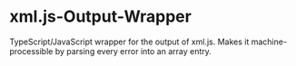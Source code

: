 # xml.js-Output-Wrapper
TypeScript/JavaScript wrapper for the output of xml.js. Makes it machine-processible by parsing every error into an array entry.
